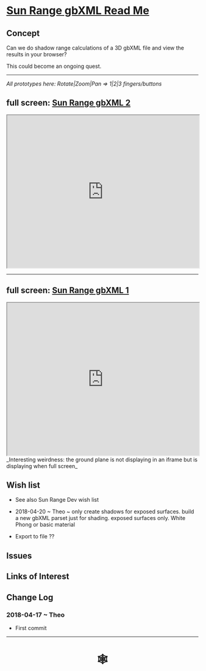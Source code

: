 <span style=display:none; >[You are now in a GitHub source code view - click this link to view Read Me file as a web page](http://www.ladybug.tools/spider/index.html#solar-well/sun-range-gbxml-dev/README.md "View file as a web page." ) </span>

# [Sun Range gbXML Read Me]( #solar-well/sun-range-gbxml-dev/README.md )


## Concept

Can we do shadow range calculations of a 3D gbXML file and view the results in your browser?

This could become an ongoing quest.



***

_All prototypes here: Rotate|Zoom|Pan => 1|2|3 fingers/buttons_

## full screen: [Sun Range gbXML 2]( http://www.ladybug.tools/spider/solar-well/sun-range-gbxml-dev/sun-range-gbxml-2.html )

<iframe class=iframeReadMe src=http://www.ladybug.tools/spider/solar-well/sun-range-gbxml-dev/sun-range-gbxml-2.html width=100% height=400px >Iframes are not displayed on github.com</iframe>


***

## full screen: [Sun Range gbXML 1]( http://www.ladybug.tools/spider/solar-well/sun-range-gbxml-dev/sun-range-gbxml-1.html )

<iframe class=iframeReadMe src=http://www.ladybug.tools/spider/solar-well/sun-range-gbxml-dev/sun-range-gbxml-1.html width=100% height=400px >Iframes are not displayed on github.com</iframe>
_Interesting weirdness: the ground plane is not displaying in an iframe but is displaying when full screen_



## Wish list

* See also Sun Range Dev wish list
* 2018-04-20 ~ Theo ~ only create shadows for exposed surfaces. build a new gbXML parset just for shading. exposed surfaces only. White Phong or basic material

* Export to file ??

## Issues



## Links of Interest



## Change Log

### 2018-04-17 ~ Theo

* First commit


***

# <center title="hello!" ><a href=javascript:window.scrollTo(0,0); style=text-decoration:none; > &#x1f578; </a></center>



